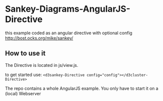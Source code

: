 # Sankey-Diagrams-AngularJS-Directive
this example coded as an angular directive with optional config http://bost.ocks.org/mike/sankey/


## How to use it
The Directive is located in js/view.js.

to get started use: ```<d3sankey-Directive config="config"></d3cluster-Directive>```

The repo contains a whole AngularJS example. You only have to start it on a (local) Webserver


